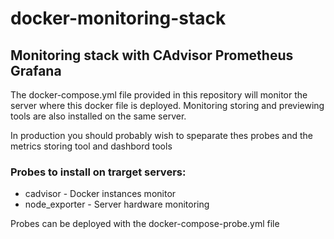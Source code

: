 # docker-monitoring-stack

## Monitoring stack with CAdvisor Prometheus Grafana

The docker-compose.yml file provided in this repository will monitor the server where this docker file is deployed. Monitoring storing and previewing tools are also installed on the same server.

In production you should probably wish to speparate thes probes and the metrics storing tool and dashbord tools


### Probes to install on trarget servers:

* cadvisor - Docker instances monitor
* node_exporter - Server hardware monitoring

Probes can be deployed with the docker-compose-probe.yml file



